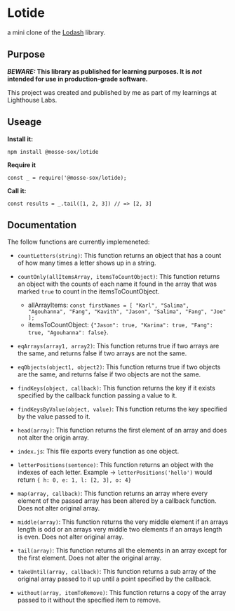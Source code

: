 # Lotide

a mini clone of the [Lodash](https://lodash.com) library.

## Purpose 

**_BEWARE:_ This library as published for learning purposes. It is _not_ intended for use in production-grade software.**

This project was created and published by me as part of my learnings at Lighthouse Labs. 

## Useage

**Install it:** 

`npm install @mosse-sox/lotide`

**Require it**

`const _ = require('@mosse-sox/lotide);`

**Call it:**

`const results = _.tail([1, 2, 3]) // => [2, 3]`

## Documentation

The follow functions are currently implemeneted: 

* `countLetters(string)`: This function returns an object that has a count of how many times a letter shows up in a string.
* `countOnly(allItemsArray, itemsToCountObject)`: 
  This function returns an object with the counts of each name it found in the array that was marked `true` to count in the itemsToCountObject.
  * allArrayItems: `const firstNames = [
    "Karl",
    "Salima",
    "Agouhanna",
    "Fang",
    "Kavith",
    "Jason",
    "Salima",
    "Fang",
    "Joe"
  ];`
  * itemsToCountObject: `{"Jason": true, "Karima": true, "Fang": true, "Agouhanna": false}`.
* `eqArrays(array1, array2)`: This function returns true if two arrays are the same, and returns false if two arrays are not the same. 
* `eqObjects(object1, object2)`: This function returns true if two objects are the same, and returns false if two objects are not the same. 

* `findKeys(object, callback)`: This function returns the key if it exists specified by the callback function passing a value to it.
* `findKeysByValue(object, value)`: This function returns the key specified by the value passed to it. 
* `head(array)`: This function returns the first element of an array and does not alter the origin array. 
* `index.js`: This file exports every function as one object.
* `letterPositions(sentence)`: This function returns an object with the indexes of each letter. Example -> `letterPositions('hello')` would return `{ h: 0, e: 1, l: [2, 3], o: 4}`
* `map(array, callback)`: This function returns an array where every element of the passed array has been altered by a callback function. Does not alter original array. 
* `middle(array)`: This function returns the very middle element if an arrays length is odd or an arrays very middle two elements if an arrays length is even. Does not alter original array.
* `tail(array)`: This function returns all the elements in an array except for the first element. Does not alter the original array. 
* `takeUntil(array, callback)`: This function returns a sub array of the original array passed to it up until a point specified by the callback.
* `without(array, itemToRemove)`: This function returns a copy of the array passed to it without the specified item to remove. 